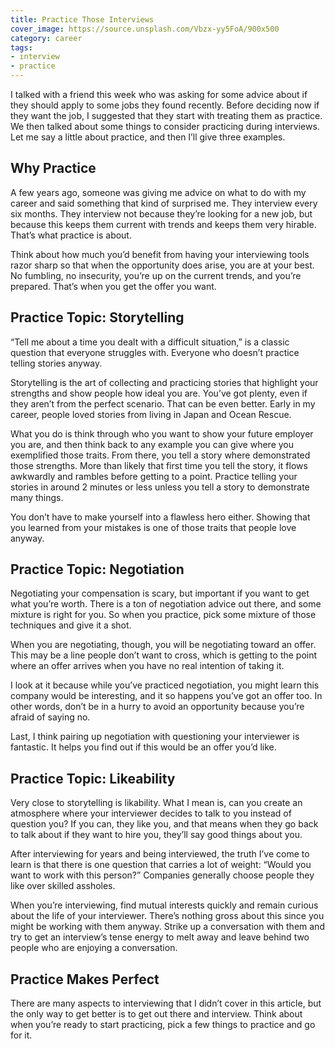 ```yaml
---
title: Practice Those Interviews
cover_image: https://source.unsplash.com/Vbzx-yy5FoA/900x500
category: career
tags:
- interview
- practice
---
```

I talked with a friend this week who was asking for some advice about if they should apply to some jobs they found recently. Before deciding now if they want the job, I suggested that they start with treating them as practice. We then talked about some things to consider practicing during interviews. Let me say a little about practice, and then I’ll give three examples.

## Why Practice

A few years ago, someone was giving me advice on what to do with my career and said something that kind of surprised me. They interview every six months. They interview not because they’re looking for a new job, but because this keeps them current with trends and keeps them very hirable. That’s what practice is about.

Think about how much you’d benefit from having your interviewing tools razor sharp so that when the opportunity does arise, you are at your best. No fumbling, no insecurity, you’re up on the current trends, and you’re prepared. That’s when you get the offer you want.

## Practice Topic: Storytelling

“Tell me about a time you dealt with a difficult situation,” is a classic question that everyone struggles with. Everyone who doesn’t practice telling stories anyway.

Storytelling is the art of collecting and practicing stories that highlight your strengths and show people how ideal you are. You’ve got plenty, even if they aren’t from the perfect scenario. That can be even better. Early in my career, people loved stories from living in Japan and Ocean Rescue.

What you do is think through who you want to show your future employer you are, and then think back to any example you can give where you exemplified those traits. From there, you tell a story where demonstrated those strengths. More than likely that first time you tell the story, it flows awkwardly and rambles before getting to a point. Practice telling your stories in around 2 minutes or less unless you tell a story to demonstrate many things.

You don’t have to make yourself into a flawless hero either. Showing that you learned from your mistakes is one of those traits that people love anyway.

## Practice Topic: Negotiation

Negotiating your compensation is scary, but important if you want to get what you’re worth. There is a ton of negotiation advice out there, and some mixture is right for you. So when you practice, pick some mixture of those techniques and give it a shot.

When you are negotiating, though, you will be negotiating toward an offer. This may be a line people don’t want to cross, which is getting to the point where an offer arrives when you have no real intention of taking it.

I look at it because while you’ve practiced negotiation, you might learn this company would be interesting, and it so happens you’ve got an offer too. In other words, don’t be in a hurry to avoid an opportunity because you’re afraid of saying no.

Last, I think pairing up negotiation with questioning your interviewer is fantastic. It helps you find out if this would be an offer you’d like.

## Practice Topic: Likeability

Very close to storytelling is likability. What I mean is, can you create an atmosphere where your interviewer decides to talk to you instead of question you? If you can, they like you, and that means when they go back to talk about if they want to hire you, they’ll say good things about you.

After interviewing for years and being interviewed, the truth I’ve come to learn is that there is one question that carries a lot of weight: “Would you want to work with this person?” Companies generally choose people they like over skilled assholes.

When you’re interviewing, find mutual interests quickly and remain curious about the life of your interviewer. There’s nothing gross about this since you might be working with them anyway. Strike up a conversation with them and try to get an interview’s tense energy to melt away and leave behind two people who are enjoying a conversation.

## Practice Makes Perfect

There are many aspects to interviewing that I didn’t cover in this article, but the only way to get better is to get out there and interview. Think about when you’re ready to start practicing, pick a few things to practice and go for it.
